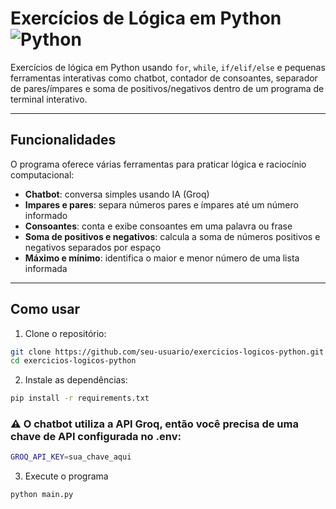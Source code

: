 # Exercícios de Lógica em Python ![Python](https://img.shields.io/badge/Python-3776AB?style=for-the-badge&logo=python&logoColor=white)

Exercícios de lógica em Python usando `for`, `while`, `if/elif/else` e pequenas ferramentas interativas como chatbot, contador de consoantes, separador de pares/ímpares e soma de positivos/negativos dentro de um programa de terminal interativo.

---

## Funcionalidades

O programa oferece várias ferramentas para praticar lógica e raciocínio computacional:

- **Chatbot**: conversa simples usando IA (Groq)  
- **Impares e pares**: separa números pares e ímpares até um número informado  
- **Consoantes**: conta e exibe consoantes em uma palavra ou frase  
- **Soma de positivos e negativos**: calcula a soma de números positivos e negativos separados por espaço  
- **Máximo e mínimo**: identifica o maior e menor número de uma lista informada  

---

## Como usar

1. Clone o repositório:

```bash
git clone https://github.com/seu-usuario/exercicios-logicos-python.git
cd exercicios-logicos-python
```



2. Instale as dependências:

```bash
pip install -r requirements.txt
```

### ⚠️ O chatbot utiliza a API Groq, então você precisa de uma chave de API configurada no .env:

```bash
GROQ_API_KEY=sua_chave_aqui
```



3. Execute o programa

```bash
python main.py

```
